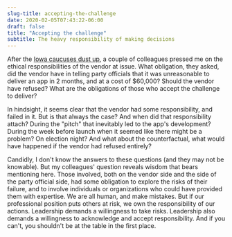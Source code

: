 ```yaml
---
slug-title: accepting-the-challenge
date: 2020-02-05T07:43:22-06:00
draft: false
title: "Accepting the challenge"
subtitle: The heavy responsibility of making decisions
---
```


After the [Iowa caucuses dust up](https://vdavez.com/2020/02/elections-tech-and-usability/), a couple of colleagues pressed me on the ethical responsibilities of the vendor at issue. What obligation, they asked, did the vendor have in telling party officials that it was unreasonable to deliver an app in 2 months, and at a cost of $60,000? Should the vendor have refused? What are the obligations of those who accept the challenge to deliver?

In hindsight, it seems clear that the vendor had some responsibility, and failed in it. But is that always the case? And when did that responsibility attach? During the "pitch" that inevitably led to the app's development? During the week before launch when it seemed like there might be a problem? On election night? And what about the counterfactual, what would have happened if the vendor had refused entirely?

Candidly, I don't know the answers to these questions (and they may not be knowable). But my colleagues' question reveals wisdom that bears mentioning here. Those involved, both on the vendor side and the side of the party official side, had some obligation to explore the risks of their failure, and to involve individuals or organizations who could have provided them with expertise. We are all human, and make mistakes. But if our professional position puts others at risk, we own the responsibility of our actions. Leadership demands a willingness to take risks. Leadership also demands a willingness to acknowledge and accept responsibility. And if you can't, you shouldn't be at the table in the first place.
